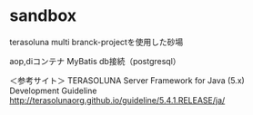 # sandbox
terasoluna multi branck-projectを使用した砂場

aop,diコンテナ
MyBatis db接続（postgresql）

＜参考サイト＞
TERASOLUNA Server Framework for Java (5.x) Development Guideline
http://terasolunaorg.github.io/guideline/5.4.1.RELEASE/ja/
